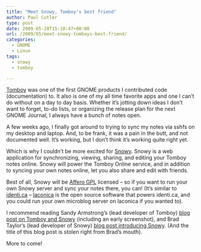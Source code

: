 ```yaml
---
title: "Meet Snowy, Tomboy's best friend"
author: Paul Cutler
type: post
date: 2009-05-28T15:10:47+00:00
url: /2009/05/meet-snowy-tomboys-best-friend/
categories:
  - GNOME
  - Linux
tags:
  - snowy
  - tomboy

---
```

[Tomboy][1] was one of the first GNOME products I contributed code (documentation) to. It also is one of my all time favorite apps and one I can&#8217;t do without on a day to day basis. Whether it&#8217;s jotting down ideas I don&#8217;t want to forget, to-do lists, or organizing the release plan for the next GNOME Journal, I always have a bunch of notes open.

A few weeks ago, I finally got around to trying to sync my notes via sshfs on my desktop and laptop. And, to be frank, it was a pain in the butt, and not documented well. It&#8217;s working, but I don&#8217;t think it&#8217;s working quite right yet.

Which is why I couldn&#8217;t be more excited for [Snowy][2]. Snowy is a web application for synchronizing, viewing, sharing, and editing your Tomboy notes online. Snowy will power the Tomboy Online service, and in addition to syncing your own notes online, let you also share and edit with friends.

Best of all, Snowy will be [Affero GPL][3] licensed &#8211; so if you want to run your own Snowy server and sync your notes there, you can! (It&#8217;s similar to [identi.ca][4] &#8211; [laconica][5] is the open source software that powers identi.ca, and you could run your own microblog server on laconica if you wanted to).

I recommend reading Sandy Armstrong&#8217;s (lead developer of Tomboy) [blog post on Tomboy and Snowy][6] (including an early screenshot), and Brad Taylor&#8217;s (lead developer of Snowy) [blog post introducing Snowy][7]. (And the title of this blog post is stolen right from Brad&#8217;s mouth).

More to come!

 [1]: http://projects.gnome.org/tomboy/
 [2]: http://live.gnome.org/Snowy
 [3]: http://www.fsf.org/licensing/licenses/agpl-3.0.html
 [4]: http://identi.ca
 [5]: http://laconi.ca/trac/
 [6]: http://automorphic.blogspot.com/2009/05/tomboy-0151-release-brings-new-online.html
 [7]: http://brad.getcoded.net/blog/entry.php?e=348085118